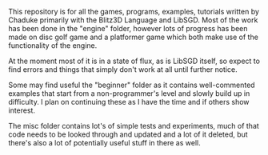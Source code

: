 This repository is for all the games, programs, examples, tutorials written by Chaduke primarily with the Blitz3D Language and LibSGD.  Most of the work has been done in the "engine" folder, however lots of progress has been made on disc golf game and a platformer game which both make use of the functionality of the engine. 

At the moment most of it is in a state of flux, as is LibSGD itself, so expect to find errors and things that simply don't work at all until further notice.

Some may find useful the "beginner" folder as it contains well-commented examples that start from a non-programmer's level and slowly build up in difficulty.  I plan on continuing these as I have the time and if others show interest.

The misc folder contains lot's of simple tests and experiments, much of that code needs to be looked through and updated and a lot of it deleted, but there's also a lot of potentially useful stuff in there as well.
